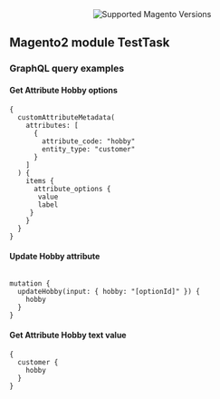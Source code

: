 <div align="center">
  <img src="https://img.shields.io/badge/magento-2.X-brightgreen.svg?logo=magento&longCache=true" alt="Supported Magento Versions" />
</div>

## Magento2 module TestTask

### GraphQL query examples

#### Get Attribute Hobby options
```
{
  customAttributeMetadata(
    attributes: [
      {
        attribute_code: "hobby"
        entity_type: "customer"
      }
    ]
  ) {
    items {
      attribute_options {
       value
       label
     }
    }
  }
}
```

#### Update Hobby attribute
```

mutation {
  updateHobby(input: { hobby: "[optionId]" }) {
    hobby
  }
}
```

#### Get Attribute Hobby text value
```
{
  customer {
    hobby
  }
}
```
